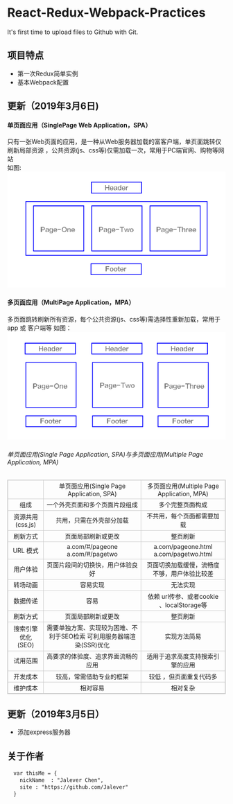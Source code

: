 # React-Redux-Webpack-Practices

It's first time to upload files to Github with Git.

## 项目特点
* 第一次Redux简单实例
* 基本Webpack配置

## 更新（2019年3月6日)

#### 单页面应用（SinglePage Web Application，SPA）<br>
只有一张Web页面的应用，是一种从Web服务器加载的富客户端，单页面跳转仅刷新局部资源 ，公共资源(js、css等)仅需加载一次，常用于PC端官网、购物等网站<br>
如图:<br>
![单页面应用结构视图](https://github.com/Jalever/react-redux-wepback-practice/blob/master/src/images/SPA.png "SPA")<br>

#### 多页面应用（MultiPage Application，MPA）<br>
多页面跳转刷新所有资源，每个公共资源(js、css等)需选择性重新加载，常用于 app 或 客户端等
如图：<br>
![多页面应用结构视图](https://github.com/Jalever/react-redux-wepback-practice/blob/master/src/images/MPA.png "MPA")<br>

###### 单页面应用(Single Page Application, SPA)与多页面应用(Multiple Page Application, MPA)
<table style="border:1px solid #ccc;border-collapse:collapse;text-align:center;">
    <thead>
        <tr style="border:1px solid #000">
            <td style="border:1px solid #ccc"></td>
            <td style="border:1px solid #ccc">单页面应用(Single Page Application, SPA)</td>
            <td style="border:1px solid #ccc">多页面应用(Multiple Page Application, MPA)</td>
        </tr>
    </thead>
    <tbody>
        <tr>
            <td style="border:1px solid #ccc;border-collapse:collapse;">组成</td>
            <td style="border:1px solid #ccc;border-collapse:collapse;">一个外壳页面和多个页面片段组成</td>
            <td style="border:1px solid #ccc;border-collapse:collapse;">多个完整页面构成</td>
        </tr>
        <tr>
            <td style="border:1px solid #ccc;border-collapse:collapse;">资源共用(css,js)</td>
            <td style="border:1px solid #ccc;border-collapse:collapse;">共用，只需在外壳部分加载</td>
            <td style="border:1px solid #ccc;border-collapse:collapse;">不共用，每个页面都需要加载</td>
        </tr>
        <tr>
            <td style="border:1px solid #ccc;border-collapse:collapse;">刷新方式</td>
            <td style="border:1px solid #ccc;border-collapse:collapse;">页面局部刷新或更改</td>
            <td style="border:1px solid #ccc;border-collapse:collapse;">整页刷新</td>
        </tr>
        <tr>
            <td style="border:1px solid #ccc;border-collapse:collapse;">URL 模式</td>
            <td style="border:1px solid #ccc;border-collapse:collapse;">a.com/#/pageone <br> a.com/#/pagetwo</td>
            <td style="border:1px solid #ccc;border-collapse:collapse;">a.com/pageone.html <br> a.com/pagetwo.html</td>
        </tr>
        <tr>
            <td style="border:1px solid #ccc;border-collapse:collapse;">用户体验</td>
            <td style="border:1px solid #ccc;border-collapse:collapse;">页面片段间的切换快，用户体验良好</td>
            <td style="border:1px solid #ccc;border-collapse:collapse;">页面切换加载缓慢，流畅度不够，用户体验比较差</td>
        </tr>
        <tr>
            <td style="border:1px solid #ccc;border-collapse:collapse;">转场动画</td>
            <td style="border:1px solid #ccc;border-collapse:collapse;">容易实现</td>
            <td style="border:1px solid #ccc;border-collapse:collapse;">无法实现</td>
        </tr>
        <tr>
            <td style="border:1px solid #ccc;border-collapse:collapse;">数据传递</td>
            <td style="border:1px solid #ccc;border-collapse:collapse;">容易</td>
            <td style="border:1px solid #ccc;border-collapse:collapse;">依赖 url传参、或者cookie 、localStorage等</td>
        </tr>
        <tr>
            <td style="border:1px solid #ccc;border-collapse:collapse;">刷新方式</td>
            <td style="border:1px solid #ccc;border-collapse:collapse;">页面局部刷新或更改</td>
            <td style="border:1px solid #ccc;border-collapse:collapse;">整页刷新</td>
        </tr>
        <tr>
            <td style="border:1px solid #ccc;border-collapse:collapse;">搜索引擎优化(SEO)</td>
            <td style="border:1px solid #ccc;border-collapse:collapse;">需要单独方案、实现较为困难、不利于SEO检索 可利用服务器端渲染(SSR)优化</td>
            <td style="border:1px solid #ccc;border-collapse:collapse;">实现方法简易</td>
        </tr>
        <tr>
            <td style="border:1px solid #ccc;border-collapse:collapse;">试用范围</td>
            <td style="border:1px solid #ccc;border-collapse:collapse;">高要求的体验度、追求界面流畅的应用</td>
            <td style="border:1px solid #ccc;border-collapse:collapse;">适用于追求高度支持搜索引擎的应用</td>
        </tr>
        <tr>
            <td style="border:1px solid #ccc;border-collapse:collapse;">开发成本</td>
            <td style="border:1px solid #ccc;border-collapse:collapse;">较高，常需借助专业的框架</td>
            <td style="border:1px solid #ccc;border-collapse:collapse;">较低 ，但页面重复代码多</td>
        </tr>
        <tr>
            <td style="border:1px solid #ccc;border-collapse:collapse;">维护成本</td>
            <td style="border:1px solid #ccc;border-collapse:collapse;">相对容易</td>
            <td style="border:1px solid #ccc;border-collapse:collapse;">相对复杂</td>
        </tr>
    </tbody>
</table>

## 更新（2019年3月5日）
* 添加express服务器

## 关于作者
```
  var thisMe = {
    nickName  : "Jalever Chen",
    site : "https://github.com/Jalever"
  }
```